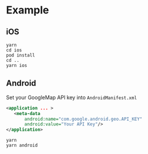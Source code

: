 # Example

## iOS

```
yarn 
cd ios
pod install
cd .. 
yarn ios
```

## Android

Set your GoogleMap API key into `AndroidManifest.xml`

```xml
<application ... > 
   <meta-data
       android:name="com.google.android.geo.API_KEY"
       android:value="Your API Key"/>
</application>
```

```
yarn 
yarn android
```
